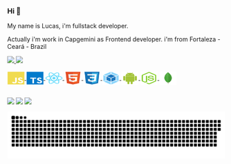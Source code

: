 ### Hi 👋

My name is Lucas, i'm fullstack developer.

Actually i'm work in Capgemini as Frontend developer.
i'm from Fortaleza - Ceará - Brazil

 <div>
  <a href="https://github.com/luknasc">
  <img height="180em" src="https://github-readme-stats.vercel.app/api?username=luknasc&show_icons=true&theme=tokyonight&include_all_commits=true&count_private=true"/>
  <img height="180em" src="https://github-readme-stats.vercel.app/api/top-langs/?username=luknasc&layout=compact&langs_count=10&theme=tokyonight"/>
</div>
<div style="display: inline_block"><br>
  <img align="center" alt="Lucas-Js" height="30" width="40" src="https://raw.githubusercontent.com/devicons/devicon/master/icons/javascript/javascript-plain.svg">
  <img align="center" alt="Lucas-Ts" height="30" width="40" src="https://raw.githubusercontent.com/devicons/devicon/master/icons/typescript/typescript-plain.svg">
  <img align="center" alt="Lucas-React" height="30" width="40" src="https://raw.githubusercontent.com/devicons/devicon/master/icons/react/react-original.svg">
  <img align="center" alt="Lucas-HTML" height="30" width="40" src="https://raw.githubusercontent.com/devicons/devicon/master/icons/html5/html5-original.svg">
  <img align="center" alt="Lucas-CSS" height="30" width="40" src="https://raw.githubusercontent.com/devicons/devicon/master/icons/css3/css3-original.svg">
  <img align="center" alt="Lucas-webpack" height="30" width="40" src="https://raw.githubusercontent.com/devicons/devicon/master/icons/webpack/webpack-original.svg">
 <img align="center" alt="Lucas-android" height="30" width="40" src="https://raw.githubusercontent.com/devicons/devicon/master/icons/android/android-original.svg">
 <img align="center" alt="Lucas-nodejs" height="30" width="40" src="https://raw.githubusercontent.com/devicons/devicon/master/icons/nodejs/nodejs-original.svg">
 <img align="center" alt="Lucas-mongodb" height="30" width="40" src="https://raw.githubusercontent.com/devicons/devicon/master/icons/mongodb/mongodb-original.svg">
</div>
  
  ##
  
<div> 
  <a href="https://www.instagram.com/luscasnac/" target="_blank"><img src="https://img.shields.io/badge/-Instagram-%23E4405F?style=for-the-badge&logo=instagram&logoColor=white" target="_blank"></a>
  <a href = "mailto:joblucasnascimento@gmail.com"><img src="https://img.shields.io/badge/-Gmail-%23333?style=for-the-badge&logo=gmail&logoColor=white" target="_blank"></a>
  <a href="https://www.linkedin.com/in/luknasc/" target="_blank"><img src="https://img.shields.io/badge/-LinkedIn-%230077B5?style=for-the-badge&logo=linkedin&logoColor=white" target="_blank"></a> 
 
  ![Snake animation](https://github.com/luknasc/luknasc/blob/output/github-contribution-grid-snake.svg)
 
</div>
